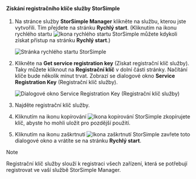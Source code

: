 <!--author=SharS last changed: 9/17/15-->


#### <a name="to-get-the-storsimple-service-registration-key"></a>Získání registračního klíče služby StorSimple
1. Na stránce služby **StorSimple Manager** klikněte na službu, kterou jste vytvořili. Tím přejdete na stránku **Rychlý start**. (Kliknutím na ikonu rychlého startu ![Ikona rychlého startu StorSimple](./media/storsimple-get-service-registration-key-gov/HCS_QuickStartIcon-include.png) můžete kdykoli získat přístup na stránku **Rychlý start**.)
   
     ![Stránka rychlého startu StorSimple](./media/storsimple-get-service-registration-key-gov/HCS_ServiceQuickStart-gov-include.png)
2. Klikněte na **Get service registration key** (Získat registrační klíč služby). Taky můžete kliknout na **Registrační klíč** v dolní části stránky. Načítání klíče bude několik minut trvat. Zobrazí se dialogové okno **Service Registration Key** (Registrační klíč služby).
   
     ![Dialogové okno Service Registration Key (Registrační klíč služby)](./media/storsimple-get-service-registration-key-gov/HCS_ServiceRegistrationKey-gov-include.png)
3. Najděte registrační klíč služby.
4. Kliknutím na ikonu kopírování ![Ikona kopírování StorSimple](./media/storsimple-get-service-registration-key-gov/HCS_CopyIcon-include.png) zkopírujete klíč, abyste ho mohli uložit pro pozdější použití.
5. Kliknutím na ikonu zaškrtnutí ![Ikona zaškrtnutí StorSimple](./media/storsimple-get-service-registration-key-gov/HCS_CheckIcon-include.png) zavřete toto dialogové okno a vrátíte se na stránku **Rychlý start**.

> [!NOTE]
> Registrační klíč služby slouží k registraci všech zařízení, která se potřebují registrovat ve vaší službě StorSimple Manager.
> 
> 

